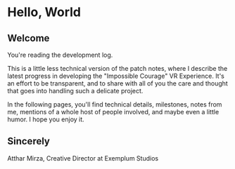 # Hello, World

## Welcome

You're reading the development log.

This is a little less technical version of the patch notes, where I describe the latest progress in developing the "Impossible Courage" VR Experience. It's an effort to be transparent, and to share with all of you the care and thought that goes into handling such a delicate project.

In the following pages, you'll find technical details, milestones, notes from me, mentions of a whole host of people involved, and maybe even a little humor. I hope you enjoy it.

## Sincerely

Atthar Mirza, Creative Director at Exemplum Studios